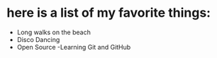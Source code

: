 # here is a list of my favorite things:
- Long walks on the beach
- Disco Dancing
- Open Source
-Learning Git and GitHub
